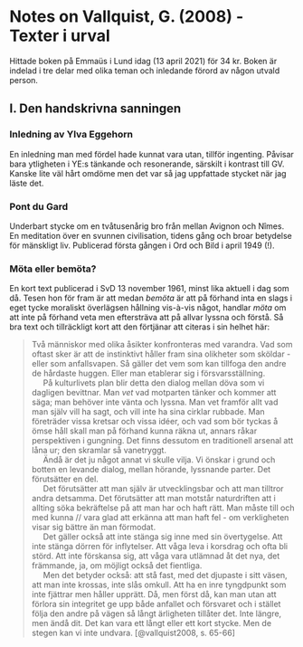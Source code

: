 # Notes on Vallquist, G. (2008) - Texter i urval

Hittade boken på Emmaüs i Lund idag (13 april 2021) för 34 kr. Boken är indelad i tre delar med olika teman och inledande förord av någon utvald person. 

## I. Den handskrivna sanningen

### Inledning av Ylva Eggehorn

En inledning man med fördel hade kunnat vara utan, tillför ingenting. Påvisar bara ytligheten i YE:s tänkande och resonerande, särskilt i kontrast till GV. Kanske lite väl hårt omdöme men det var så jag uppfattade stycket när jag läste det.

### Pont du Gard

Underbart stycke om en tvåtusenårig bro från mellan Avignon och Nîmes. En meditation över en svunnen civilisation, tidens gång och broar betydelse för mänskligt liv. Publicerad första gången i Ord och Bild i april 1949 (!).  

### Möta eller bemöta?

En kort text publicerad i SvD 13 november 1961, minst lika aktuell i dag som då. Tesen hon för fram är att medan *bemöta* är att på förhand inta en slags i eget tycke moraliskt överlägsen hållning vis-à-vis något, handlar *möta* om att inte på förhand veta men eftersträva att på allvar lyssna och förstå. Så bra text och tillräckligt kort att den förtjänar att citeras i sin helhet här:

> Två människor med olika åsikter konfronteras med varandra. Vad som oftast sker är att de instinktivt håller fram sina olikheter som sköldar - eller som anfallsvapen. Så gäller det vem som kan tillfoga den andre de hårdaste huggen. Eller man etablerar sig i försvarsställning. <br> &nbsp;&nbsp;&nbsp;&nbsp; På kulturlivets plan blir detta den dialog mellan döva som vi dagligen bevittnar. Man *vet* vad motparten tänker och kommer att säga; man behöver inte vänta och lyssna. Man vet framför allt vad man själv vill ha sagt, och vill inte ha sina cirklar rubbade. Man företräder vissa kretsar och vissa idéer, och vad som bör tyckas å ömse håll skall man på förhand kunna räkna ut, annars råkar perspektiven i gungning. Det finns dessutom en traditionell arsenal att låna ur; den skramlar så vanetryggt. <br> &nbsp;&nbsp;&nbsp;&nbsp; Ändå är det ju något annat vi skulle vilja. Vi önskar i grund och botten en levande dialog, mellan hörande, lyssnande parter. Det förutsätter en del. <br> &nbsp;&nbsp;&nbsp;&nbsp; Det förutsätter att man själv är utvecklingsbar och att man tilltror andra detsamma. Det förutsätter att man motstår naturdriften att i allting söka bekräftelse på att man har och haft rätt. Man måste till och med kunna // vara glad att erkänna att man haft fel - om verkligheten visar sig bättre än man förmodat. <br> &nbsp;&nbsp;&nbsp;&nbsp; Det gäller också att inte stänga sig inne med sin övertygelse. Att inte stänga dörren för inflytelser. Att våga leva i korsdrag och ofta bli störd. Att inte förskansa sig, att våga vara utlämnad åt det nya, det främmande, ja, om möjligt också det fientliga. <br> &nbsp;&nbsp;&nbsp;&nbsp; Men det betyder också: att stå fast, med det djupaste i sitt väsen, att man inte krossas, inte slås omkull. Att ha en inre tyngdpunkt som inte fjättrar men håller upprätt. Då, men först då, kan man utan att förlora sin integritet ge upp både anfallet och försvaret och i stället följa den andre på vägen så långt ärligheten tillåter det. Inte längre, men ändå dit. Det kan vara ett långt eller ett kort stycke. Men de stegen kan vi inte undvara. [@vallquist2008, s. 65-66]


